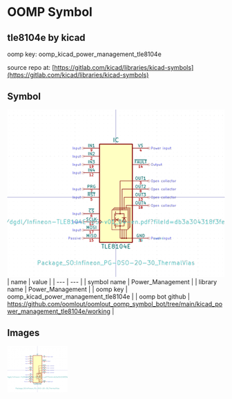 # OOMP Symbol  
## tle8104e  by kicad  
  
oomp key: oomp_kicad_power_management_tle8104e  
  
source repo at: [https://gitlab.com/kicad/libraries/kicad-symbols](https://gitlab.com/kicad/libraries/kicad-symbols)  
## Symbol  
  
[![working.png](working_600.png)](working.png)  
| name | value | 
| --- | --- | 
| symbol name | Power_Management | 
| library name | Power_Management | 
| oomp key | oomp_kicad_power_management_tle8104e | 
| oomp bot github | https://github.com/oomlout/oomlout_oomp_symbol_bot/tree/main/kicad_power_management_tle8104e/working | 
## Images  
  
[![working.png](working_140.png)](working.png)  
